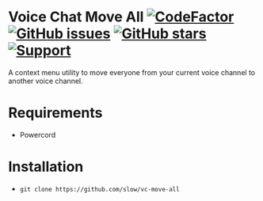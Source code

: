 # Voice Chat Move All [![CodeFactor](https://www.codefactor.io/repository/github/discord-modifications/vc-move-all/badge)](https://www.codefactor.io/repository/github/discord-modifications/vc-move-all) [![GitHub issues](https://img.shields.io/github/issues/slow/vc-move-all?style=flat)](https://github.com/slow/vc-move-all/issues) [![GitHub stars](https://img.shields.io/github/stars/slow/vc-move-all?style=flat)](https://github.com/slow/vc-move-all/stargazers) [![Support](https://img.shields.io/discord/887015827134632057)](https://discord.gg/HQ5N7Rcajc)

A context menu utility to move everyone from your current voice channel to another voice channel.

# Requirements

-  Powercord

# Installation

-  `git clone https://github.com/slow/vc-move-all`
